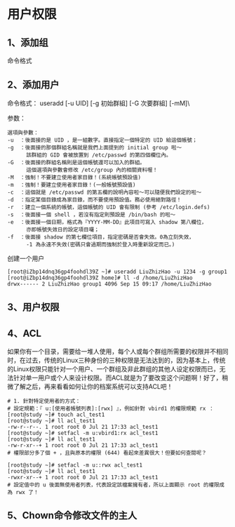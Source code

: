 # 用户权限

## 1、添加组

命令格式



## 2、添加用户

命令格式： useradd [-u UID] [-g 初始群組] [-G 次要群組] [-mM]\

参数：

```shell
選項與參數：
-u  ：後面接的是 UID ，是一組數字。直接指定一個特定的 UID 給這個帳號；
-g  ：後面接的那個群組名稱就是我們上面提到的 initial group 啦～
      該群組的 GID 會被放置到 /etc/passwd 的第四個欄位內。
-G  ：後面接的群組名稱則是這個帳號還可以加入的群組。
      這個選項與參數會修改 /etc/group 內的相關資料喔！
-M  ：強制！不要建立使用者家目錄！(系統帳號預設值)
-m  ：強制！要建立使用者家目錄！(一般帳號預設值)
-c  ：這個就是 /etc/passwd 的第五欄的說明內容啦～可以隨便我們設定的啦～
-d  ：指定某個目錄成為家目錄，而不要使用預設值。務必使用絕對路徑！
-r  ：建立一個系統的帳號，這個帳號的 UID 會有限制 (參考 /etc/login.defs)
-s  ：後面接一個 shell ，若沒有指定則預設是 /bin/bash 的啦～
-e  ：後面接一個日期，格式為『YYYY-MM-DD』此項目可寫入 shadow 第八欄位，
      亦即帳號失效日的設定項目囉；
-f  ：後面接 shadow 的第七欄位項目，指定密碼是否會失效。0為立刻失效，
      -1 為永遠不失效(密碼只會過期而強制於登入時重新設定而已。)
```

创建一个用户

```shell
[root@iZbp14dnq36gp4foohdl39Z ~]# useradd LiuZhizHao -u 1234 -g group1
[root@iZbp14dnq36gp4foohdl39Z home]# ll -d /home/LiuZhizHao
drwx------ 2 LiuZhizHao group1 4096 Sep 15 09:17 /home/LiuZhizHao
```

## 3、用户权限



## 4、ACL

如果你有一个目录，需要给一堆人使用，每个人或每个群组所需要的权限并不相同时，在过去，传统的Linux三种身份的三种权限是无法达到的，因为基本上，传统的Linux权限只能针对一个用户、一个群组及非此群组的其他人设定权限而已，无法针对单一用户或个人来设计权限。而ACL就是为了要改变这个问题啊！好了，稍微了解之后，再来看看如何让你的档案系统可以支持ACL吧！



```shell
# 1. 針對特定使用者的方式：
# 設定規範：『 u:[使用者帳號列表]:[rwx] 』，例如針對 vbird1 的權限規範 rx ：
[root@study ~]# touch acl_test1
[root@study ~]# ll acl_test1
-rw-r--r--. 1 root root 0 Jul 21 17:33 acl_test1
[root@study ~]# setfacl -m u:vbird1:rx acl_test1
[root@study ~]# ll acl_test1
-rw-r-xr--+ 1 root root 0 Jul 21 17:33 acl_test1
# 權限部分多了個 + ，且與原本的權限 (644) 看起來差異很大！但要如何查閱呢？

[root@study ~]# setfacl -m u::rwx acl_test1
[root@study ~]# ll acl_test1
-rwxr-xr--+ 1 root root 0 Jul 21 17:33 acl_test1
# 設定值中的 u 後面無使用者列表，代表設定該檔案擁有者，所以上面顯示 root 的權限成為 rwx 了！
```

## 5、Chown命令修改文件的主人

